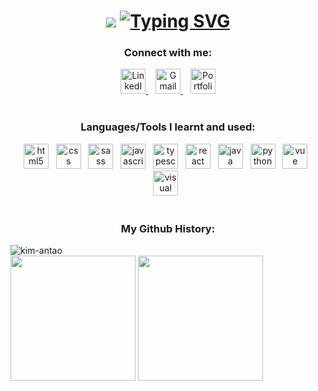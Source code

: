 <h1 align="center">
  <img src="https://capsule-render.vercel.app/api?type=venom&color=d77a61&height=170&section=header&text=%20Hi,%20I'm+Kimberley!&animation=fadeIn&fontSize=70" />
  <a href="https://git.io/typing-svg"><img src="https://readme-typing-svg.demolab.com?pause=1000&color=D77A61&center=true&width=435&lines=A+Software+developer+in+progress!" alt="Typing SVG" /></a>
</h1>

<h3 align="center">Connect with me:</h3>
<div align="center">
  <a href="https://linkedin.com/in/kimberley-antao-1a13aa10a" target="_blank" >
    <img src="https://github.com/user-attachments/assets/0b394bab-dd79-430d-aec5-894eb7b1558e" alt="LinkedIn logo" width="40" height="40"/>
  </a>&nbsp;&nbsp;
  <a href="mailto:kimberley2609@gmail.com" target="_blank">
    <img src="https://github.com/user-attachments/assets/e58783c9-137b-4684-ad64-edd1ab8e75ff" alt="Gmail logo" width="40" height="40"/>
  </a>&nbsp;&nbsp;
  <a href="https://kim-antao.github.io/MyProfile/" target="_blank">
    <img src="https://github.com/user-attachments/assets/4d399a41-60fc-4fb5-8d51-78029320ed69" alt="Portfolio icon" width="40" />
  </a>
</div>

<br/>

<h3 align="center">Languages/Tools I learnt and used:</h3>
<div align="center">
  <img src="https://github.com/user-attachments/assets/1555541c-a158-434d-8bff-78a45e6e8da0" alt="html5" width="40" height="40"/> &nbsp;
  <img src="https://github.com/user-attachments/assets/ea883477-fb06-42be-aae3-7c5e70aeafa0" alt="css" width="40" height="40"/> &nbsp;
  <img src="https://github.com/user-attachments/assets/2dfe84d6-aae5-4c3b-8b44-f9ca1613adcf" alt="sass" width="40" height="40"/> &nbsp;
  <img src="https://github.com/user-attachments/assets/8a8f8fb3-53c6-423a-8131-5450ca5cd426" alt="javascript" width="40" height="40"/> &nbsp;
  <img src="https://github.com/user-attachments/assets/a2aa6faf-f77d-41f9-8097-121b78cb8de5" alt="typescript" width="40" height="40"/> &nbsp;
  <img src="https://github.com/user-attachments/assets/f43c688b-d9bd-4db3-906c-cf580949d472" alt="react" width="40" height="40"/> &nbsp;
  <img src="https://github.com/user-attachments/assets/bd41c601-5fb4-4b53-9a52-c2e59bb1a91e" alt="java" width="40" height="40"/> &nbsp;
  <img src="https://github.com/user-attachments/assets/0d5b4559-104c-45dd-8415-b82c5ac817c0" alt="python" width="40" height="40"/> &nbsp;
  <img src="https://github.com/user-attachments/assets/a760f729-3524-4e23-967d-e6766458f0fc" alt="vue" width="40" height="40"/> &nbsp;
  <img src="https://github.com/user-attachments/assets/8385cb99-eb09-4b0f-b7c7-8f037ef96cfb" alt="visual studio" width="40" height="40"/> &nbsp;
</div>

<br/>

<h3 align="center">My Github History:</h3>
<img align="center" src="https://github-readme-streak-stats.herokuapp.com/?user=kim-antao&theme=codeSTACKr&card_width=1000" alt="kim-antao" />
<div>
<img height=200 align="center" src="https://github-readme-stats.vercel.app/api?username=kim-antao&show_icons=true&theme=codeSTACKr"/>
<img height=200 align="center" src="https://github-readme-stats.vercel.app/api/top-langs/?username=kim-antao&layout=compact&theme=codeSTACKr&card_width=500"/>

  </div>




